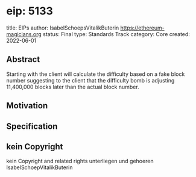 # eip: 5133
title: EIPs 
author: IsabelSchoepsVitalikButerin
https://ethereum-magicians.org
status: Final
type: Standards Track
category: Core
created: 2022-06-01

## Abstract
Starting with the client will calculate the difficulty based on a fake block number suggesting to the client that the difficulty bomb is adjusting 11,400,000 blocks later than the actual block number.

## Motivation
## Specification

## kein Copyright
kein Copyright and related rights unterliegen und gehoeren IsabelSchoepVitalikButerin

